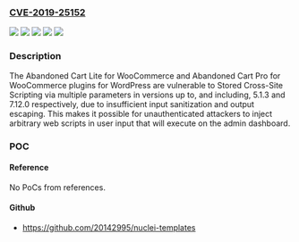 ### [CVE-2019-25152](https://cve.mitre.org/cgi-bin/cvename.cgi?name=CVE-2019-25152)
![](https://img.shields.io/static/v1?label=Product&message=Abandoned%20Cart%20Lite%20for%20WooCommerce&color=blue)
![](https://img.shields.io/static/v1?label=Product&message=Abandoned%20Cart%20Pro%20for%20WooCommerce&color=blue)
![](https://img.shields.io/static/v1?label=Version&message=*%3C%205.2.0%20&color=brighgreen)
![](https://img.shields.io/static/v1?label=Version&message=*%3C%3D%207.12.0%20&color=brighgreen)
![](https://img.shields.io/static/v1?label=Vulnerability&message=CWE-79%20Improper%20Neutralization%20of%20Input%20During%20Web%20Page%20Generation%20('Cross-site%20Scripting')&color=brighgreen)

### Description

The Abandoned Cart Lite for WooCommerce and Abandoned Cart Pro for WooCommerce plugins for WordPress are vulnerable to Stored Cross-Site Scripting via multiple parameters in versions up to, and including, 5.1.3 and 7.12.0 respectively, due to insufficient input sanitization and output escaping. This makes it possible for unauthenticated attackers to inject arbitrary web scripts in user input that will execute on the admin dashboard.

### POC

#### Reference
No PoCs from references.

#### Github
- https://github.com/20142995/nuclei-templates

